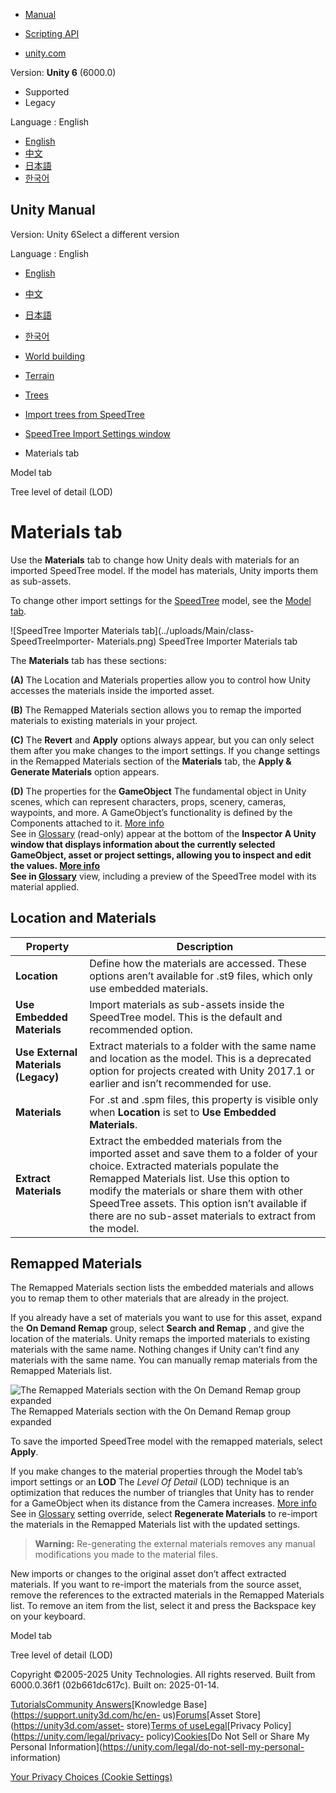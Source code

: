 [](https://docs.unity3d.com)

  * [Manual](../Manual/index.html)
  * [Scripting API](../ScriptReference/index.html)

  * [unity.com](https://unity.com/)

Version: **Unity 6** (6000.0)

  * Supported
  * Legacy

Language : English

  * [English](/Manual/SpeedTreeImporter-Materials.html)
  * [中文](/cn/current/Manual/SpeedTreeImporter-Materials.html)
  * [日本語](/ja/current/Manual/SpeedTreeImporter-Materials.html)
  * [한국어](/kr/current/Manual/SpeedTreeImporter-Materials.html)

[](https://docs.unity3d.com)

## Unity Manual

Version: Unity 6Select a different version

Language : English

  * [English](/Manual/SpeedTreeImporter-Materials.html)
  * [中文](/cn/current/Manual/SpeedTreeImporter-Materials.html)
  * [日本語](/ja/current/Manual/SpeedTreeImporter-Materials.html)
  * [한국어](/kr/current/Manual/SpeedTreeImporter-Materials.html)

  * [World building](CreatingEnvironments.html)
  * [Terrain](script-Terrain.html)
  * [Trees](terrain-Trees-Landing.html)
  * [Import trees from SpeedTree](SpeedTree-landing.html)
  * [SpeedTree Import Settings window](class-SpeedTreeImporter.html)
  * Materials tab

[](SpeedTreeImporter-Model.html)

Model tab

[](terrain-Tree-LOD.html)

Tree level of detail (LOD)

# Materials tab

Use the **Materials** tab to change how Unity deals with materials for an
imported SpeedTree model. If the model has materials, Unity imports them as
sub-assets.

To change other import settings for the [SpeedTree](SpeedTree.html) model, see
the [Model tab](SpeedTreeImporter-Model.html).

![SpeedTree Importer Materials tab](../uploads/Main/class-SpeedTreeImporter-
Materials.png) SpeedTree Importer Materials tab

The **Materials** tab has these sections:

**(A)** The Location and Materials properties allow you to control how Unity
accesses the materials inside the imported asset.

**(B)** The Remapped Materials section allows you to remap the imported
materials to existing materials in your project.

**(C)** The **Revert** and **Apply** options always appear, but you can only
select them after you make changes to the import settings. If you change
settings in the Remapped Materials section of the **Materials** tab, the
**Apply & Generate Materials** option appears.

**(D)** The properties for the **GameObject** The fundamental object in Unity
scenes, which can represent characters, props, scenery, cameras, waypoints,
and more. A GameObject’s functionality is defined by the Components attached
to it. [More info](class-GameObject.html)  
See in [Glossary](Glossary.html#GameObject) (read-only) appear at the bottom
of the ****Inspector** A Unity window that displays information about the
currently selected GameObject, asset or project settings, allowing you to
inspect and edit the values. [More info](UsingTheInspector.html)  
See in [Glossary](Glossary.html#Inspector)** view, including a preview of the
SpeedTree model with its material applied.

## Location and Materials

**Property** | **Description**  
---|---  
**Location** | Define how the materials are accessed. These options aren’t available for .st9 files, which only use embedded materials.  
| **Use Embedded Materials** | Import materials as sub-assets inside the SpeedTree model. This is the default and recommended option.  
| **Use External Materials (Legacy)** | Extract materials to a folder with the same name and location as the model. This is a deprecated option for projects created with Unity 2017.1 or earlier and isn’t recommended for use.  
**Materials** | For .st and .spm files, this property is visible only when **Location** is set to **Use Embedded Materials**.  
| **Extract Materials** | Extract the embedded materials from the imported asset and save them to a folder of your choice. Extracted materials populate the Remapped Materials list. Use this option to modify the materials or share them with other SpeedTree assets. This option isn’t available if there are no sub-asset materials to extract from the model.  
  
## Remapped Materials

The Remapped Materials section lists the embedded materials and allows you to
remap them to other materials that are already in the project.

If you already have a set of materials you want to use for this asset, expand
the **On Demand Remap** group, select **Search and Remap** , and give the
location of the materials. Unity remaps the imported materials to existing
materials with the same name. Nothing changes if Unity can’t find any
materials with the same name. You can manually remap materials from the
Remapped Materials list.

![The Remapped Materials section with the On Demand Remap group
expanded](../uploads/Main/class-SpeedTreeImporter-Materials_SearchAndMap.png)
The Remapped Materials section with the On Demand Remap group expanded

To save the imported SpeedTree model with the remapped materials, select
**Apply**.

If you make changes to the material properties through the Model tab’s import
settings or an **LOD** The _Level Of Detail_ (LOD) technique is an
optimization that reduces the number of triangles that Unity has to render for
a GameObject when its distance from the Camera increases. [More
info](LevelOfDetail.html)  
See in [Glossary](Glossary.html#LOD) setting override, select **Regenerate
Materials** to re-import the materials in the Remapped Materials list with the
updated settings.

> **Warning:** Re-generating the external materials removes any manual
> modifications you made to the material files.

New imports or changes to the original asset don’t affect extracted materials.
If you want to re-import the materials from the source asset, remove the
references to the extracted materials in the Remapped Materials list. To
remove an item from the list, select it and press the Backspace key on your
keyboard.

[](SpeedTreeImporter-Model.html)

Model tab

[](terrain-Tree-LOD.html)

Tree level of detail (LOD)

Copyright ©2005-2025 Unity Technologies. All rights reserved. Built from
6000.0.36f1 (02b661dc617c). Built on: 2025-01-14.

[Tutorials](https://learn.unity.com/)[Community
Answers](https://answers.unity3d.com)[Knowledge
Base](https://support.unity3d.com/hc/en-
us)[Forums](https://forum.unity3d.com)[Asset Store](https://unity3d.com/asset-
store)[Terms of
use](https://docs.unity3d.com/Manual/TermsOfUse.html)[Legal](https://unity.com/legal)[Privacy
Policy](https://unity.com/legal/privacy-
policy)[Cookies](https://unity.com/legal/cookie-policy)[Do Not Sell or Share
My Personal Information](https://unity.com/legal/do-not-sell-my-personal-
information)

[Your Privacy Choices (Cookie Settings)](javascript:void\(0\);)

